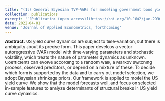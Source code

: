 ```yaml
---
title: "(11) General Bayesian TVP-VARs for modeling government bond yields"
collection: publications
excerpt: '[[Publication (open access)](https://doi.org/10.1002/jae.2936)]'
date: 2022-04-01
venue: 'Journal of Applied Econometrics, forthcoming'
---
```

**Abstract.** US yield curve dynamics are subject to time-variation, but there is ambiguity about its precise form. This paper develops a vector autoregressive (VAR) model with time-varying parameters and stochastic volatility, which treats the nature of parameter dynamics as unknown. Coefficients can evolve according to a random walk, a Markov switching process, observed predictors, or depend on a mixture of these. To decide which form is supported by the data and to carry out model selection, we adopt Bayesian shrinkage priors. Our framework is applied to model the US yield curve. We show that the model forecasts well, and focus on selected in-sample features to analyze determinants of structural breaks in US yield curve dynamics.
